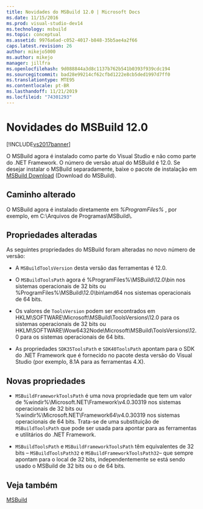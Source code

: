 ```yaml
---
title: Novidades do MSBuild 12.0 | Microsoft Docs
ms.date: 11/15/2016
ms.prod: visual-studio-dev14
ms.technology: msbuild
ms.topic: conceptual
ms.assetid: 9976a6ad-c052-4017-b848-35b5ae4a2f66
caps.latest.revision: 26
author: mikejo5000
ms.author: mikejo
manager: jillfra
ms.openlocfilehash: 9d088844a3d8c1137b762b541b0393f939cdc194
ms.sourcegitcommit: bad28e99214cf62cfbd1222e8cb5ded1997d7ff0
ms.translationtype: MTE95
ms.contentlocale: pt-BR
ms.lasthandoff: 11/21/2019
ms.locfileid: "74301293"
---
```

# <a name="what39s-new-in-msbuild-120"></a>Novidades do MSBuild 12.0
[!INCLUDE[vs2017banner](../includes/vs2017banner.md)]

O MSBuild agora é instalado como parte do Visual Studio e não como parte do .NET Framework. O número de versão atual do MSBuild é 12.0. Se desejar instalar o MSBuild separadamente, baixe o pacote de instalação em [MSBuild Download](https://go.microsoft.com/fwlink/?LinkId=309745) (Download do MSBuild).  
  
## <a name="changed-path"></a>Caminho alterado  
 O MSBuild agora é instalado diretamente em *%ProgramFiles%* , por exemplo, em C:\Arquivos de Programas\MSBuild\\.  
  
## <a name="changed-properties"></a>Propriedades alteradas  
 As seguintes propriedades do MSBuild foram alteradas no novo número de versão:  
  
- A `MSBuildToolsVersion` desta versão das ferramentas é 12.0.  
  
- O `MSBuildToolsPath` agora é %ProgramFiles%\MSBuild\12.0\bin nos sistemas operacionais de 32 bits ou %ProgramFiles%\MSBuild\12.0\bin\amd64 nos sistemas operacionais de 64 bits.  
  
- Os valores de `ToolsVersion` podem ser encontrados em HKLM\SOFTWARE\Microsoft\MSBuild\ToolsVersions\12.0 para os sistemas operacionais de 32 bits ou HKLM\SOFTWARE\Wow6432Node\Microsoft\MSBuild\ToolsVersions\12.0 para os sistemas operacionais de 64 bits.  
  
- As propriedades `SDK35ToolsPath` e `SDK40ToolsPath` apontam para o SDK do .NET Framework que é fornecido no pacote desta versão do Visual Studio (por exemplo, 8.1A para as ferramentas 4.X).  
  
## <a name="new-properties"></a>Novas propriedades  
  
- `MSBuildFrameworkToolsPath` é uma nova propriedade que tem um valor de %windir%\Microsoft.NET\Framework\v4.0.30319 nos sistemas operacionais de 32 bits ou %windir%\Microsoft.NET\Framework64\v4.0.30319 nos sistemas operacionais de 64 bits. Trata-se de uma substituição de `MSBuildToolsPath` que pode ser usada para apontar para as ferramentas e utilitários do .NET Framework.  
  
- `MSBuildToolsPath` e `MSBuildFrameworkToolsPath` têm equivalentes de 32 bits – `MSBuildToolsPath32` e `MSBuildFrameworkToolsPath32`– que sempre apontam para o local de 32 bits, independentemente se está sendo usado o MSBuild de 32 bits ou o de 64 bits.

## <a name="see-also"></a>Veja também
[MSBuild](msbuild.md)
